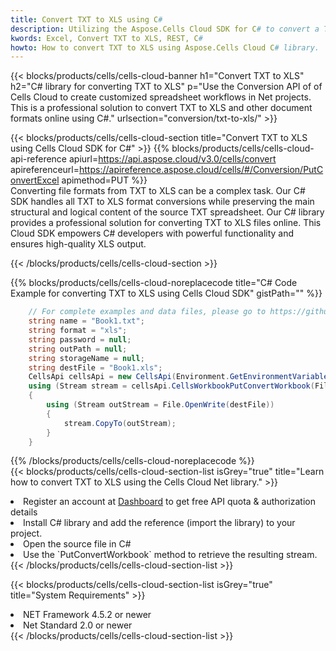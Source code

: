 ```yaml
---
title: Convert TXT to XLS using C# 
description: Utilizing the Aspose.Cells Cloud SDK for C# to convert a TXT format file to a XLS format file. 
kwords: Excel, Convert TXT to XLS, REST, C#
howto: How to convert TXT to XLS using Aspose.Cells Cloud C# library.
---
```



{{< blocks/products/cells/cells-cloud-banner h1="Convert TXT to XLS" h2="C# library for converting TXT to XLS" p="Use the Conversion API of of Cells Cloud to create customized spreadsheet workflows in Net projects. This is a professional solution to convert TXT to XLS and other document formats online using C#." urlsection="conversion/txt-to-xls/" >}}

{{< blocks/products/cells/cells-cloud-section  title="Convert TXT to XLS using Cells Cloud SDK for C#" >}}
{{% blocks/products/cells/cells-cloud-api-reference  apiurl=https://api.aspose.cloud/v3.0/cells/convert  apireferenceurl=https://apireference.aspose.cloud/cells/#/Conversion/PutConvertExcel  apimethod=PUT %}}
<br/>
Converting file formats from TXT to XLS can be a complex task. Our C# SDK handles all TXT to XLS format conversions while preserving the main structural and logical content of the source TXT spreadsheet. Our C# library provides a professional solution for converting TXT to XLS files online. This Cloud SDK empowers C# developers with powerful functionality and ensures high-quality XLS output.

{{< /blocks/products/cells/cells-cloud-section >}}

{{% blocks/products/cells/cells-cloud-noreplacecode title="C# Code Example for converting TXT to XLS using Cells Cloud SDK" gistPath="" %}}
 
```cs
    // For complete examples and data files, please go to https://github.com/aspose-cells-cloud/aspose-cells-cloud-dotnet/
    string name = "Book1.txt";
    string format = "xls";
    string password = null;
    string outPath = null;
    string storageName = null;
    string destFile = "Book1.xls";
    CellsApi cellsApi = new CellsApi(Environment.GetEnvironmentVariable("ProductClientId"), Environment.GetEnvironmentVariable("ProductClientSecret"));
    using (Stream stream = cellsApi.CellsWorkbookPutConvertWorkbook(File.OpenRead(name), format, password, outPath, storageName))
    {
        using (Stream outStream = File.OpenWrite(destFile))
        {
            stream.CopyTo(outStream);
        }
    }
```
 
{{% /blocks/products/cells/cells-cloud-noreplacecode  %}}
<br/>
{{< blocks/products/cells/cells-cloud-section-list isGrey="true"  title="Learn how to convert TXT to XLS using the Cells Cloud Net library." >}}
<li>Register an account at <a href="https://dashboard.aspose.cloud/">Dashboard</a> to get free API quota & authorization details</li>
<li>Install C# library and add the reference (import the library) to your project.</li>
<li>Open the source file in C#</li>
<li>Use the `PutConvertWorkbook` method to retrieve the resulting stream.</li>
{{< /blocks/products/cells/cells-cloud-section-list >}}

{{< blocks/products/cells/cells-cloud-section-list isGrey="true"  title="System Requirements" >}}
<li>NET Framework 4.5.2 or newer</li>
<li>Net Standard 2.0 or newer</li>
{{< /blocks/products/cells/cells-cloud-section-list >}}

